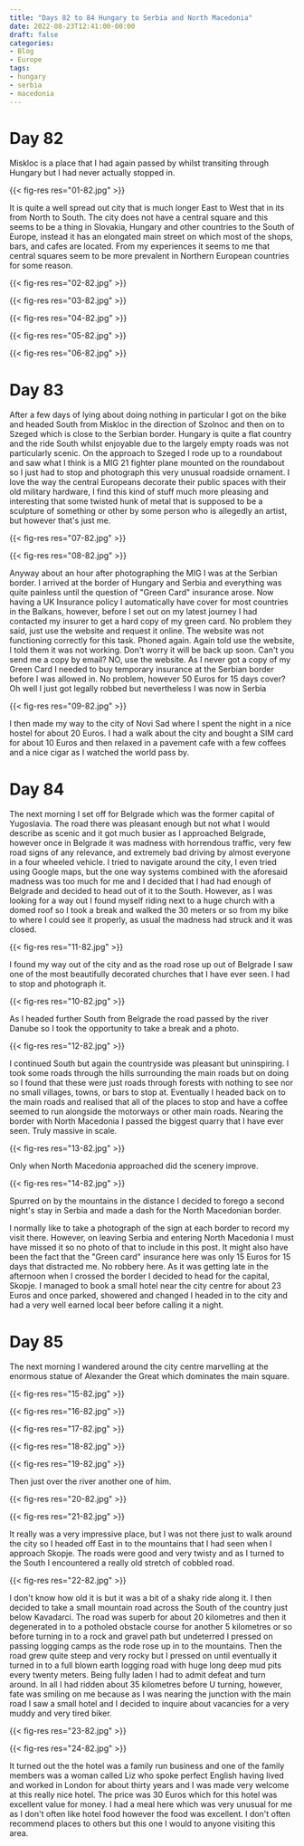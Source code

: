 ```yaml
---
title: "Days 82 to 84 Hungary to Serbia and North Macedonia"
date: 2022-08-23T12:41:00-00:00
draft: false
categories:
- Blog
- Europe
tags:
- hungary
- serbia
- macedonia
---
```


# Day 82

Miskloc is a place that I had again passed by whilst transiting through Hungary but I had never actually stopped in. 

{{< fig-res res="01-82.jpg" >}}

<!--more-->

It is quite a well spread out city that is much longer East to West that in its from North to South. The city does not have a central square and this seems to be a thing in Slovakia, Hungary and other countries to the South of Europe, instead it has an elongated main street on which most of the shops, bars, and cafes are located. From my experiences it seems to me that central squares seem to be more prevalent in Northern European countries for some reason.

{{< fig-res res="02-82.jpg" >}}

{{< fig-res res="03-82.jpg" >}}

{{< fig-res res="04-82.jpg" >}}

{{< fig-res res="05-82.jpg" >}}

{{< fig-res res="06-82.jpg" >}}

# Day 83

After a few days of lying about doing nothing in particular I got on the bike and headed South from Miskloc in the direction of Szolnoc and then on to Szeged which is close to the Serbian border. Hungary is quite a flat country and the ride South whilst enjoyable due to the largely empty roads was not particularly scenic. On the approach to Szeged I rode up to a roundabout and saw what I think is a MIG 21 fighter plane mounted on the roundabout so I just had to stop and photograph this very unusual roadside ornament. I love the way the central Europeans decorate their public spaces with their old military hardware, I find this kind of stuff much more pleasing and interesting that some twisted hunk of metal that is supposed to be a sculpture of something or other by some person who is allegedly an artist, but however that's just me.  

{{< fig-res res="07-82.jpg" >}}

{{< fig-res res="08-82.jpg" >}}

Anyway about an hour after photographing the MIG I was at the Serbian border. I arrived at the border of Hungary and Serbia and everything was quite painless until the question of "Green Card" insurance arose. Now having a UK Insurance policy I automatically have cover for most countries in the Balkans, however, before I set out on my latest journey I had contacted my insurer to get a hard copy of my green card. No problem they said, just use the website and request it online. The website was not functioning correctly for this task. Phoned again. Again told use the website, I told them it was not working. Don't worry it will be back up soon. Can't you send me a copy by email? NO, use the website. As I never got a copy of my Green Card I needed to buy temporary insurance at the Serbian border before I was allowed in. No problem, however 50 Euros for 15 days cover? Oh well I just got legally robbed but nevertheless I was now in Serbia

{{< fig-res res="09-82.jpg" >}}

I then made my way to the city of Novi Sad where I spent the night in a nice hostel for about 20 Euros. I had a walk about the city and bought a SIM card for about 10 Euros and then relaxed in a pavement cafe with a few coffees and a nice cigar as I watched the world pass by.

# Day 84

The next morning I set off for Belgrade which was the former capital of Yugoslavia. The road there was pleasant enough but not what I would describe as scenic and it got much busier as I approached Belgrade, however once in Belgrade it was madness with horrendous traffic, very few road signs of any relevance, and extremely bad driving by almost everyone in a four wheeled vehicle. I tried to navigate around the city, I even tried using Google maps, but the one way systems combined with the aforesaid madness was too much for me and I decided that I had had enough of Belgrade and decided to head out of it to the South. However, as I was looking for a way out I found myself riding next to a huge church with a domed roof so I took a break and walked the 30 meters or so from my bike to where I could see it properly, as usual the madness had struck and it was closed.

{{< fig-res res="11-82.jpg" >}}

I found my way out of the city and as the road rose up out of Belgrade I saw one of the most beautifully decorated churches that I have ever seen. I had to stop and photograph it.

{{< fig-res res="10-82.jpg" >}}

As I headed further South from Belgrade the road passed by the river Danube so I took the opportunity to take a break and a photo.

{{< fig-res res="12-82.jpg" >}}

I continued South but again the countryside was pleasant but uninspiring. I took some roads through the hills surrounding the main roads but on doing so I found that these were just roads through forests with nothing to see nor no small villages, towns, or bars to stop at. Eventually I headed back on to the main roads and realised that all of the places to stop and have a coffee seemed to run alongside the motorways or other main roads. Nearing the border with North Macedonia I passed the biggest quarry that I have ever seen. Truly massive in scale.

{{< fig-res res="13-82.jpg" >}}

Only when North Macedonia approached did the scenery improve.

{{< fig-res res="14-82.jpg" >}}

Spurred on by the mountains in the distance I decided to forego a second night's stay in Serbia and made a dash for the North Macedonian border.

I normally like to take a photograph of the sign at each border to record my visit there. However, on leaving Serbia and entering North Macedonia I must have missed it so no photo of that to include in this post. It might also have been the fact that the "Green card" insurance here was only 15 Euros for 15 days that distracted me. No robbery here. As it was getting late in the afternoon when I crossed the border I decided to head for the capital, Skopje. I managed to book a small hotel near the city centre for about 23 Euros and once parked, showered and changed I headed in to the city and had a very well earned local beer before calling it a night.

# Day 85

The next morning I wandered around the city centre marvelling at the enormous statue of Alexander the Great which dominates the main square.

{{< fig-res res="15-82.jpg" >}}

{{< fig-res res="16-82.jpg" >}}

{{< fig-res res="17-82.jpg" >}}

{{< fig-res res="18-82.jpg" >}}

{{< fig-res res="19-82.jpg" >}}

Then just over the river another one of him.

{{< fig-res res="20-82.jpg" >}}

{{< fig-res res="21-82.jpg" >}}

It really was a very impressive place, but I was not there just to walk around the city so I headed off East in to the mountains that I had seen when I approach Skopje. The roads were good and very twisty and as I turned to the South I encountered a really old stretch of cobbled road.

{{< fig-res res="22-82.jpg" >}}

I don't know how old it is but it was a bit of a shaky ride along it. I then decided to take a small mountain road across the South of the country just below Kavadarci. The road was superb for about 20 kilometres and then it degenerated in to a potholed obstacle course for another 5 kilometres or so before turning in to a rock and gravel path but undeterred I pressed on passing logging camps as the rode rose up in to the mountains. Then the road grew quite steep and very rocky but I pressed on until eventually it turned in to a full blown earth logging road with huge long deep mud pits every twenty meters. Being fully laden I had to admit defeat and turn around. In all I had ridden about 35 kilometres before U turning, however, fate was smiling on me because as I was nearing the junction with the main road I saw a small hotel and I decided to inquire about vacancies for a very muddy and very tired biker.

{{< fig-res res="23-82.jpg" >}}

{{< fig-res res="24-82.jpg" >}}

It turned out the the hotel was a family run business and one of the family members was a woman called Liz who spoke perfect English having lived and worked in London for about thirty years and I was made very welcome at this really nice hotel. The price was 30 Euros which for this hotel was excellent value for money. I had a meal here which was very unusual for me as I don't often like hotel food however the food was excellent. I don't often recommend places to others but this one I would to anyone visiting this area.